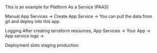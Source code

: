 This is an example for Platform As a Service (PAAS)

Manual
    App Services -> Create App Service -> 
    You can pull the data from git and deploy into this app.

Logging 
    After creating terraform resources, App Services -> Your App -> App service logs -> 

Deployment slots
    staging
    production